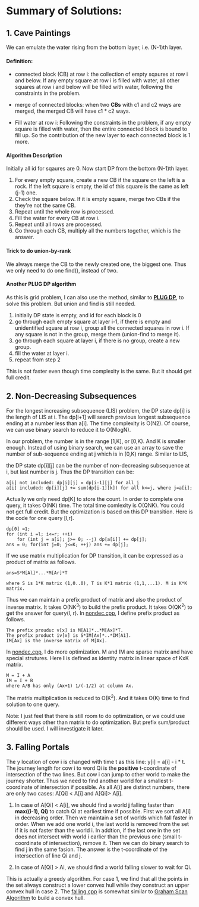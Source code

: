 # Summary of Solutions:

## 1.  Cave Paintings
We can emulate the water rising from the bottom layer, i.e. (N-1)th layer.

#### Definition: 
- connected block (CB) at row i: the collection of empty sqaures at row i and below.  If any empty square at row i is filled with water, all other squares at row i and below will be filled with water, following the constraints in the problem.

- merge of connected blocks: when two **CBs** with c1 and c2 ways are merged, the merged CB will have c1 * c2 ways.

- Fill water at row i: Following the constraints in the problem, if any empty square is filled with water, then the entire connected block is bound to fill up. So the contribution of the new layer to each connected block is 1 more.

#### Algorithm Description

Initially all id for sqaures are 0.  Now start DP from the bottom (N-1)th layer.

1. For every empty square, create a new CB if the square on the left is a rock. If the left square is empty, the id of this square is the same as left (j-1) one.
2. Check the square below.  If it is empty square, merge two CBs if the they're not the same CB.
3. Repeat until the whole row is processed.
4. Fill the water for every CB at row i.
5. Repeat until all rows are processed.
6. Go through each CB, multiply all the numbers together, which is the answer.


#### Trick to do union-by-rank

We always merge the CB to the newly created one, the biggest one.  Thus we only need to do one find(), instead of two.

#### Another PLUG DP algorithm

As this is grid problem, I can also use the method, similar to [**PLUG DP**](https://github.com/ZeroNerodaHero/USACO-Training-Gateway/blob/master/6.5/betsy.cpp), to solve this problem. But union and find is still needed.
1. initially DP state is empty, and id for each block is 0
2. go through each empty square at layer i-1, if there is empty and unidentified square at row i, group all the connected squares in row i.  If any square is not in the group, merge them (union-find to merge it). 
3. go through each square at layer i, if there is no group, create a new group.
4. fill the water at layer i.
5. repeat from step 2

This is not faster even though time complexity is the same.  But it should get full credit.
 

## 2. Non-Decreasing Subsequences


For the longest increasing subsequence (LIS) problem, the DP state dp[i] is the length of LIS at i.  The dp[i+1] will search previous longest subsequence ending at a number less than a[i].  The time complexity is O(N2).  Of course, we can use binary search to reduce it to O(NlogN).  

In our problem, the number is in the range [1,K], or \[0,K).  And K is smaller enough. Instead of using binary search, we can use an array to save the number of sub-sequence ending at j which is in \[0,K) range.
Similar to LIS,

the DP state dp[i][j] can be the number of non-decreasing subsequence at i, but last number is j.
Thus the DP transition can be:

    a[i] not included: dp[i][j] = dp[i-1][j] for all j
    a[i] included: dp[i][j] += sum(dp[i-1][k]) for all k<=j, where j=a[i];

Actually we only need dp[K] to store the count.  In order to complete one query, it takes O(NK) time.  The total time comlexity is O(QNK).  You could not get full credit.  But the optimization is based on this DP transition.  Here is the code for one query [l,r].


    dp[0] =1; 
    for (int i =l; i<=r; ++i) 
        for (int j = a[i]; j>= 0; --j) dp[a[i]] += dp[j];
    ans = 0; for(int j=0; j<=K; ++j) ans += dp[j];

    
If we use matrix multiplication for DP transition, it can be expressed as a product of matrix as follows.

    ans=S*M[Al]*...*M[Ar]*T

    where S is 1*K matrix (1,0..0), T is K*1 matrix (1,1,...1). M is K*K matrix.

Thus we can maintain a prefix product of matrix and also the product of inverse matrix.  It takes O(NK<sup>3</sup>) to build the prefix product.  It takes O(QK<sup>2</sup>) to get the answer for query(l, r). In [nondec.cpp](nondec.cpp), I define prefix product as follows.

    The prefix prouduc v[x] is M[A1]*..*M[Ax]*T.
    The prefix product iv[x] is S*IM[Ax]*..*IM[A1].
    IM[Ax] is the inverse matrix of M[Ax].

In [nondec.cpp](nondec.cpp), I do more optimization.  M and IM are sparse matrix and have special strutures.  Here **I** is defined as identity matrix in linear space of KxK matrix.

    M = I + A
    IM = I + B
    where A/B has only (Ax+1) 1/(-1/2) at column Ax.

The matrix multiplication is reduced to O(K<sup>2</sup>).  And it takes O(K) time to find solution to one query.

Note: I just feel that there is still room to do optimization, or we could use different ways other than matrix to do optimization.  But prefix sum/product should be used.  I will investigate it later.


## 3. Falling Portals

The y location of cow i is changed with time t as this line: y[i] = a[i] - i * t.  The journey length for cow i to word Qi is the **positive** t-coordinate of intersection of the two lines.  But cow i can jump to other world to make the journey shorter. Thus we need to find another world for a smallest t-coordinate of intersection if possible.  As all A[i] are distinct numbers, there are only two cases: A[Qi] < A[i] and A[Qi]> A[i].

1.  In case of A[Qi] < A[i], we should find a world **j** falling faster than **max((i-1), Qi)** to catch Qi at earliest time if possible. First we sort all A[i] in decreasing order.  Then we maintain a set of worlds which fall faster in order.  When we add one world i, the last world is removed from the set if it is not faster than the world i. In addtion, if the last one in the set does not intersect with world i earlier than the previous one (small t-coordinate of intersection), remove it.  Then we can do binary search to find j in the same fasion.  The answer is the t-coordinate of the intersection of line Qi and j.

2. In case of A[Qi] > Ai, we should find a world falling slower to wait for Qi.

This is actually a greedy algorithm.  For case 1, we find that all the points in the set always construct a lower convex hull while they construct an upper convex hull in case 2.  The [falling.cpp](falling.cpp) is somewhat similar to [Graham Scan Algorithm](https://github.com/ZeroNerodaHero/Competitive/blob/master/21-Convex-Hull/graham2.cpp) to build a convex hull.


